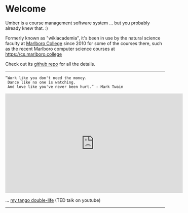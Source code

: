 Welcome
=======

Umber is a course management software system ... but you probably already knew that. :)

Formerly known as "wikiacademia", it's been in use by the natural science faculty at <a href="https://www.marlboro.edu">Marlboro College</a> since 2010 for some of the courses there, such as the recent Marlboro computer science courses at <a href="https://cs.marlboro.college">https://cs.marlboro.college</a>

Check out its <a href="https://github.com/jimmahoney/umber">github repo</a> for all the details.

------

    “Work like you don't need the money.
     Dance like no one is watching.
     And love like you've never been hurt.” - Mark Twain

<iframe width="560" height="315"
 src="https://www.youtube.com/embed/Z7LoSkDIjRY"
 frameborder="0" allow="autoplay; encrypted-media" allowfullscreen></iframe>

... [my tango double-life](https://www.youtube.com/watch?v=QhdI3FNItHk&feature=youtu.be) (TED talk on youtube)

-------
